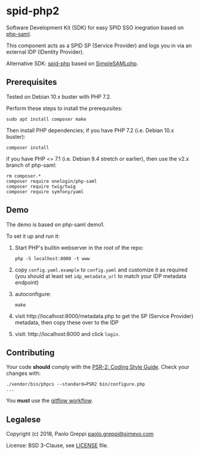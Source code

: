 # spid-php2

Software Development Kit (SDK) for easy SPID SSO inegration based on [php-saml](https://github.com/onelogin/php-saml).

This component acts as a SPID SP (Service Provider) and logs you in via an external IDP (IDentity Provider).

Alternative SDK: [spid-php](https://github.com/italia/spid-php) based on [SimpleSAMLphp](https://simplesamlphp.org/).

## Prerequisites

Tested on Debian 10.x buster with PHP 7.2.

Perform these steps to install the prerequisites:
```
sudo apt install composer make
```

Then install PHP dependencies; if you have PHP 7.2 (i.e. Debian 10.x buster):
```
composer install
```
if you have PHP <= 7.1 (i.e. Debian 9.4 stretch or earlier), then use the v2.x branch of php-saml:
```
rm composer.*
composer require onelogin/php-saml
composer require twig/twig
composer require symfony/yaml
```

## Demo

The demo is based on php-saml demo1.

To set it up and run it:

1. Start PHP's builtin webserver in the root of the repo:
    ```
    php -S localhost:8000 -t www
    ```

2. copy `config.yaml.example` to `config.yaml` and customize it as required (you should at least set `idp_metadata_url` to match your IDP metadata endpoint)

3. autoconfigure:
    ```
    make
    ```

4. visit http://localhost:8000/metadata.php to get the SP (Service Provider) metadata, then copy these over to the IDP

5. visit: http://localhost:8000 and click `login`.

## Contributing

Your code **should** comply with the [PSR-2: Coding Style Guide](https://www.php-fig.org/psr/psr-2/).
Check your changes with:
```
./vendor/bin/phpcs --standard=PSR2 bin/configure.php
...
```

You **must** use the [gitflow workflow](https://danielkummer.github.io/git-flow-cheatsheet/).

## Legalese

Copyright (c) 2018, Paolo Greppi paolo.greppi@simevo.com

License: BSD 3-Clause, see [LICENSE](LICENSE) file.
